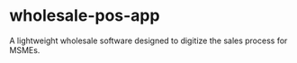 # wholesale-pos-app
A lightweight wholesale software designed to digitize the sales process for MSMEs.
